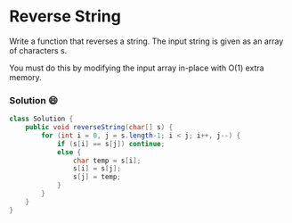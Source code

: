 #  Reverse String
Write a function that reverses a string. The input string is given as an array of characters s.

You must do this by modifying the input array in-place with O(1) extra memory.

### Solution :smile:
```java
class Solution {
    public void reverseString(char[] s) {
        for (int i = 0, j = s.length-1; i < j; i++, j--) {
            if (s[i] == s[j]) continue;
            else {
                char temp = s[i]; 
                s[i] = s[j];
                s[j] = temp;
            }
        }
    }
}
```
